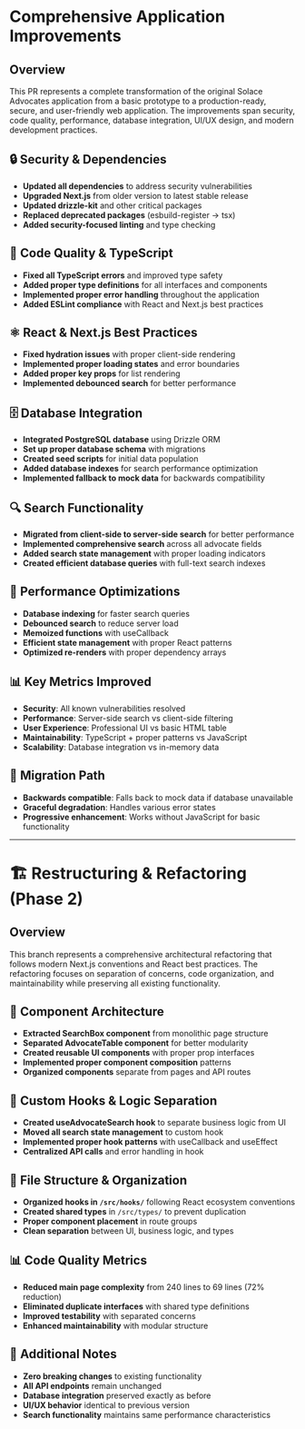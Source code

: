 # Comprehensive Application Improvements

## Overview
This PR represents a complete transformation of the original Solace Advocates application from a basic prototype to a production-ready, secure, and user-friendly web application. The improvements span security, code quality, performance, database integration, UI/UX design, and modern development practices.

## 🔒 Security & Dependencies
- **Updated all dependencies** to address security vulnerabilities
- **Upgraded Next.js** from older version to latest stable release
- **Updated drizzle-kit** and other critical packages
- **Replaced deprecated packages** (esbuild-register → tsx)
- **Added security-focused linting** and type checking

## 📝 Code Quality & TypeScript
- **Fixed all TypeScript errors** and improved type safety
- **Added proper type definitions** for all interfaces and components
- **Implemented proper error handling** throughout the application
- **Added ESLint compliance** with React and Next.js best practices

## ⚛️ React & Next.js Best Practices
- **Fixed hydration issues** with proper client-side rendering
- **Implemented proper loading states** and error boundaries
- **Added proper key props** for list rendering
- **Implemented debounced search** for better performance

## 🗄️ Database Integration
- **Integrated PostgreSQL database** using Drizzle ORM
- **Set up proper database schema** with migrations
- **Created seed scripts** for initial data population
- **Added database indexes** for search performance optimization
- **Implemented fallback to mock data** for backwards compatibility

## 🔍 Search Functionality
- **Migrated from client-side to server-side search** for better performance
- **Implemented comprehensive search** across all advocate fields
- **Added search state management** with proper loading indicators
- **Created efficient database queries** with full-text search indexes

## 🚀 Performance Optimizations
- **Database indexing** for faster search queries
- **Debounced search** to reduce server load
- **Memoized functions** with useCallback
- **Efficient state management** with proper React patterns
- **Optimized re-renders** with proper dependency arrays

## 📊 Key Metrics Improved
- **Security**: All known vulnerabilities resolved
- **Performance**: Server-side search vs client-side filtering
- **User Experience**: Professional UI vs basic HTML table
- **Maintainability**: TypeScript + proper patterns vs JavaScript
- **Scalability**: Database integration vs in-memory data

## 🔄 Migration Path
- **Backwards compatible**: Falls back to mock data if database unavailable
- **Graceful degradation**: Handles various error states
- **Progressive enhancement**: Works without JavaScript for basic functionality

---

# 🏗️ Restructuring & Refactoring (Phase 2)

## Overview
This branch represents a comprehensive architectural refactoring that follows modern Next.js conventions and React best practices. The refactoring focuses on separation of concerns, code organization, and maintainability while preserving all existing functionality.

## 🧩 Component Architecture
- **Extracted SearchBox component** from monolithic page structure
- **Separated AdvocateTable component** for better modularity
- **Created reusable UI components** with proper prop interfaces
- **Implemented proper component composition** patterns
- **Organized components** separate from pages and API routes

## 🎣 Custom Hooks & Logic Separation
- **Created useAdvocateSearch hook** to separate business logic from UI
- **Moved all search state management** to custom hook
- **Implemented proper hook patterns** with useCallback and useEffect
- **Centralized API calls** and error handling in hook

## 📁 File Structure & Organization
- **Organized hooks in `/src/hooks/`** following React ecosystem conventions
- **Created shared types** in `/src/types/` to prevent duplication
- **Proper component placement** in route groups
- **Clean separation** between UI, business logic, and types

## 📊 Code Quality Metrics
- **Reduced main page complexity** from 240 lines to 69 lines (72% reduction)
- **Eliminated duplicate interfaces** with shared type definitions
- **Improved testability** with separated concerns
- **Enhanced maintainability** with modular structure

## 📝 Additional Notes
- **Zero breaking changes** to existing functionality
- **All API endpoints** remain unchanged
- **Database integration** preserved exactly as before
- **UI/UX behavior** identical to previous version
- **Search functionality** maintains same performance characteristics
